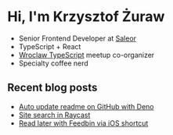 # Hi, I'm Krzysztof Żuraw

- Senior Frontend Developer at [Saleor](hhttps://saleor.io/)
- TypeScript + React
- [Wroclaw TypeScript](https://www.meetup.com/WrocTypeScript/) meetup co-organizer
- Specialty coffee nerd

## Recent blog posts

<!-- FEED-START -->
- [Auto update readme on GitHub with Deno](https://krzysztofzuraw.com/blog/2023/auto-update-readme-github-deno/)
- [Site search in Raycast](https://krzysztofzuraw.com/blog/2023/site-search-in-raycast/)
- [Read later with Feedbin via iOS shortcut](https://krzysztofzuraw.com/blog/2023/read-later-with-feedbin-via-ios-shortcut/)
<!-- FEED-END -->
